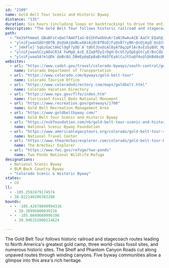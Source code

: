 ```yaml
---
id: "2109"
name: Gold Belt Tour Scenic and Historic Byway
distance: "135"
duration: Six hours (including loops or backtracking) to drive the entire byway
description: "The Gold Belt Tour follows historic railroad and stagecoach routes leading to North America's greatest gold camp, three world-class fossil sites, and numerous historic sites. The Shelf and Phantom Canyon Roads cut along unpaved routes through winding canyons. Five byway communities allow a glimpse into this area's rich heritage."
path:
  - "km}kFhmmaS_GBuBFsCv@aCfAmOfIaG~B{GhFwUbUuKrIaN|RwAvA{B`AaCV_EQah@_AejAaFix@gB{ERcATcH~BaHvCoLhDkHjBaPXcESqFm@{F_AaGsBeG_B_IqAy@Q}D{@kG}BgBO}AR{F|AqSFiAXgF`CyBv@uIlByC~@_CrBeMlOy@t@i@Vq^bKeq@vQaZxDoC?aDm@gOqBsH{BsIsDmDmAk@CyBNi\\nJkF~Bso@~`@gH`GcAd@oAR"
  - "ylniFjwaaS@dr@OfB_@z@aAj@aBLwXAsAj@cBfBsD|Fy@xB?ryBK~@c@jAy@`@i@JsYLqq@@qAH}V`QvWds@hApCvDlGr@bBp@hC|@bEh@dDh@zFhA`P?zCYpA_@t@i@n@cBx@iC@mv@wLcCQiBGoQNcEGaEY[Qa@EcEEaBNiPrCkQnBqU|B}Cf@iDlAo`@bQeNdEqKlCcDrA}BpAsBlBSZyUtTsU~YoA~Bq[fy@cBnCc@b@}HtGm@r@_AxBiBbFo@xAoE~F{CdFaEnI{@lC_@rBSdBErEHlA\\dCt@zD|@rFFrBExE}FhwA?tIh@p}@BdIGnDaAdWKHy@~TFNwGngBYvEU|Ig@~@UPcFXsA?oN}@wDByC`AiA|@gBxB{b@jx@oArAaB`AkCv@yFjAgCt@cN~GkAdA_BhBwQ|Zu@dByA~EwExSeLrXuIrT{Rzi@oAbF]xCQ`DGnc@KxJSlCk@`EiAxFcBxEk[~j@{BvEqBxGgHd^g@xAq@pA{DfFaDxDw@n@oHpEiKnFwGxCgDdA{^nDqJh@wLX{Mx@_HnBo@JsUr@yFJ}AMgF_CiAYaKyBgBEuBJmBMsEsA}J_BoR_JgAu@s@y@oEyFkJqU]i@yCoDyAyAsA}@oASoADgA^k@^c@ZcFbGmD|EyAsBm@KmFpBoB^y@DyCq@gBM}F^}FdAgBI_Bs@_CsCwAsAsFiEyCqDyA_Dg@a@k@ScCFiAJsBf@}CdByA|A_@fA_BnJYrCKd@c@~@uJhGmFx@wFrC_Bp@i@DmEg@oHcBaBaA}CsCo@_@aB_@eBGgEr@}B@uB_AyB{B_@WuGuAsHQyBg@aEJ_CKgFi@}DaCcEaB}@s@yAmCyAcHy@uCq@{FWqAsByEuAsAaFuDuAsDcBqC}DiFgCyBcMsHgEmBaC_Bu@gBSaA[eDgCgm@LyG`AcOl@aSHcOCoLXgi@EmB_@_DsBgF}@aB_Ay@}H_E}CkCqA_B{EcKaD_GeA{Ai@e@cAe@mDYcELkKp@o@?}Ak@}FiDcBq@sAMmLKuEr@gHfBmIdBcADoAEk@EwBm@sGyCsPEoNsA}Fy@aOmCmBw@iBoA{IaKaIuHoC_C}BsCs@eBuByGiA{EIkBOcPDuDj@uOGsCSeAsG{SuFqOiCyIKeAEsACmXOwAs@yAy@{@u@i@wCgA_AMuMQ}AXwBx@uDfCsEbCc@F[EoAs@_A}@i@gAyGcS{AiHi@qB}AuCyDsFcEwD}@cA}QoVu@qBg@mBmBaNe@sAaBgDyDgDuIyG_Bs@iBGeLlAiDDcBKcAYmA_@eBgAm@kAk@iKiBwF}@uBiA_BgKwL}EiG{L}Qu\\_ViOmNeAaBkJoSiAeBuPoTmBuEe@mBI_BHs]Sw@i@_A{@u@sAo@iAMsAEsARo@b@gGlG_Ah@oAViuA{@ch@zEoIf@}J~@mGEmAQiAgAyAyB_Au@}Bk@uA_A]Ks@?{A^oMzIwJrLgHhHaBvAk@^gE`BiBb@cB@yCe@y@s@cC{CcDwCaKiF}ByDWKgA?iAl@iAvAu@hEkGxOaBCsJiFaKsEwAe@ca@uFw@WgRoO}EsBsK{FyCy@mQkCoCGqE`BuElF{A`A_A^sAPcBKoCgBc@mAIeCk@yDoBoEw@q@y@SeBQcGSyGk@wIUyBWy@UoA_A{ImMqKsJyCyBw@iAeKaTuDoGiK{MeB_BiAk@wFYoBaAmSeOuBcBa@}B?E"
  - "_}mkFle}`SqGzGaCtAkCl@gF?yDD`A`t@UtJUv@iAlByAfBqJpF}ArAsEzGyBdC_MpQyClFiCfF_AxAaU~UYh@ElB^lEb@zCVxFAj@MXa@XqCRe@GUQYg@i@qB_@y@_BgCiAmAaCcBwN}GeA}@sA_BwDoC}@_@aJ_BmBBkAXi@X_CtBgFxAu@FqBCiIzAaDz@qBX_CA_E_BcAU_@Ci@PcE`DMTKj@Ij@E\\Op@Or@Ur@Ul@SX_ApAWh@Sh@ELENEXC^AXAx@MxAOx@M`@ILOJQDW?cEa@}A]eAc@]QUSQUGIO]Y]s@e@SSUUSg@Oi@UcAm@qCKm@Kc@Qc@i@cAq@@SEWE_@@e@H]NSBEPGPGb@AFCZAT?f@Ej@IVKR?ZKb@_AxBk@d@uAZuBDyCVgHFuBS{@RuBlAmAjAO^O~@Q~B]l@qBlBuAbAoAhBW~@QlBE`FiAlDYvCi@fDcBzD_CbDs@b@sBJi@NsA`AuA`@mD~EcBtDe@|Ay@fFuAlCw@fC_@~@y@`AkLxK_@r@[xDMp@cCnEcA~@sClAi@d@}CdFKl@C`Aq@pCmCzG_GnIoG~HeIbJu@jBs@`GoAdBmCrCK~Af@nR?`C_DrMkBtJWtCKlD_@rE_BzHCfC|@fGB|AAfCe@vBq@hBy@dBaAxAmAdAy@^iCFgYSaD@"
  - "ylniFjwaaSCcyADoCR}A`FwMp@_AzE_EZa@fDyIrDgH~DcGtJyOpEgGtCyErBsCdG{OnCqJt@eJ^{K?gHm@aH@gARy@dBsD`AmCxAkFVuCE}@a@oEg@sD_A_DyAaEc@aBiAeIBu@lBgQd@_D|B}HZq@rBsCdAy@hAyAXs@|@mElBmMn@uCdBmDlH{LbPwYvFsIxAsCn@mF|E}HlCyDrA_AxBc@hEr@rAMnDq\\}z@qPuDgA{DqBsFmEkBm@aAQsDMaMx@gBd@sI`Di@LsCJsyAqAcBBeAPk[nIePbIqIfIs@Vo@Ye@_AcCyLcA{BeEmGwByBcA[sSU_uAgCmFNgIl@}TfA}h@dBsD^ePnGkHfCsA~@_AdBUpAIlBExC_@|CgA~A{@v@qDrAuALcAGgCq@uBmAcAY}El@cAUiD}AyAg@wGkDwD{CcFaGcBkCeHmMqAcBiDyC{HkE}GaCcAQ}CUiRb@cGAaEg@gJiB_Ba@aBqAmHuBi@mAUkByAaGiAsCwA_AeAWo@D_A|@gAxAe@xACzCK|AOZs@`@eBlEcAV}@?_AjAs@rAo@tEq@|AYZaAX_AEmCo@_ANcD~AwC~@_Br@mH`G[j@Qp@Ax@VnAjBpBPv@HfAe@dBO~Ac@`@cAKoBmBi@[oAr@OrBGpHk@hAa@Fq@Qs@_Ak@{Bw@m@g@CoHMq@l@S|@OjB_AbAm@Jo@SoBeBs@MoBj@Sx@h@tED~Am@Zq@HWXKp@BzAn@xAh@zBHrFClFOjA_AdBy@rCw@zA[Fq@c@i@Q]@oAjB]?u@QuBuAs@q@a@y@LsAEs@WWaAXm@b@uBxBk@lAq@f@[EqAs@uAMYKc@q@Uy@OoBWk@W_@]MmAKmAd@y@JgBSgA@cC`Bw@H}C~@S^Et@DpAIx@o@f@UJs@MeAiAg@GQD_@Xg@v@u@f@o@Fo@Gs@Mo@c@O_@Gy@Fs@d@y@lDqBx@gBD[AeAY}@g@aAu@S_@JsBnDe@VcCLc@RgClB}@Ay@eAKs@EkCBaDl@_FZoAfAsC@eA_@aASW_@MmDw@c@?{B\\o@]Sa@MmAFq@j@eC|BiGRcA?g@YaByAeCSs@[sDYs@c@c@_@AsCr@mAEoA[o@qAWgBa@mAcD}@sBaCkA?e@TqAvAaAXkAMyAk@_Aw@Yg@S{@QkDg@_B{@oAi@oAcAYcCd@y@Mi@Sa@k@YyAP_EoAgCOu@Hq@d@qBDsAESU_@gEiEaDeEUW_AMo@k@Oe@g@uCWk@}AgBIYB_DOsCOyA_@mAm@mAoAmAcDwAs@s@_@sAOqARoFGsAuAeCWs@Kg@?yAKYiAy@{BYk@y@YU_@A_@FYVyArCcBr@_A?QMg@_@eAgBs@Uy@Do@PgDjBoAJi@Ii@Sk@e@Yg@Sk@IeA?uMAm@W{@u@w@o@SiA`@wBpBe@Dw@QaBsBi@sEg@aBm@_AgAw@m@IqACw@LyAj@sAr@eArAyAjC_AjCc@n@y@h@k@FmASkD_DuAsBOaAUeDc@eB_@s@{A_BaAyB_@e@_Ag@c@EsAV[h@s@nCEf@Hj@h@x@^LhBF^J~@`ANdABxBnApFXh@XVN`@HbACn@Un@}BzCcA`AeAR_@XcAnCUNsARy@\\u@rBY`@gBn@URSf@QxDSRs@f@yA?_@N_@`@y@tCiApBEd@BdDM`A_AtBcDdEi@dBcBhISh@iA`Bg@`AkBbA_ALe@QmBaBiA]y@n@qCfEQLYDy@SYYo@eCi@y@_@W_@?wGxBMfAp@vF?n@mAbBi@Ni@Mk@Uc@y@YWe@Qc@A[PMTOpAUXYJq@?kBkAyAYiBLkAj@qBzBuCvFmBnBq@jBAt@Dv@\\lAj@xD?VKNYBw@Yy@EWZSn@CnA^lALv@M`CKj@UL}ByAe@K_@XmA|CoAlEsArA_BhFWbBk@Ry@Wc@Ha@ZqDzFy@P_AKqBdAa@dAOjAo@RsA@c@LuArDSb@m@f@WDc@My@kA]Ma@RUd@QjBiBvFe@l@sAn@yBX}CQi@\\g@n@g@|@Ol@_@d@c@ZeAXc@j@iDdCyAlDSF_BGyBr@WR_E~G}@rBuAlFe@lAc@f@mAl@_ErCYd@y@j@iAa@sA}@a@Aw@^kAtBw@x@sA|@eClGw@bAiA|@e@DgFWo@YSYk@mBOs@Sc@UMcAR_@SK[C_@D]h@yAAs@SYu@QiEV[QSa@?k@l@_B?[Uo@c@[aDS[Sa@e@GQBsB{CkBuAg@e@AcBRm@KUy@HkAX_A?a@iA_CEcHc@kA?qASeCa@u@SE}DdB{@Lq@E[UIw@o@k@u@Mk@J{@x@cAd@u@FiAKm@S_@g@Uq@s@{@}CBUGSYAy@Mg@[_@e@QqALo@Oy@}@iA{Ei@We@GmA`@iBa@SYU_@OqAB[`@qAAg@o@_As@Yo@E[WW_@eBaKaAqEoBkG?yA^yA?kA{@gDIgBo@yE@gCEgASsBUqAk@kAgByAuAa@}BJs@l@a@x@s@fFsBvB_@r@Sx@ErDk@bA{B^o@CiBy@_Aq@sDeAaAfAeAx@u@hAqDtC_@lAo@dAi@DyA_@_BmBm@]o@Gi@@_Bt@g@@q@McCkCiBaAeAkCmAgAcAeCi@Yo@KY?y@\\iDfCwClDsBtBsCt@kBnAaGzEcC|B}@fA}DfGoAvAC`@LDTEnAsA`CqBdAiBbAkArD{CrBw@~A_AbC[v@k@xBg@^c@x@{AtB}BrAa@NFhBdBvAhId@n@Z`BKr@y@rBObBYn@c@d@uA`@sBT_Bt@eEJQPYT_@jANdCOt@Uh@m@Ze@Lw@AeGgCeFLeCXeEDk@Ri@v@m@fEg@r@}A`AmClCqA^wA?mD|@_@@cAOiDcByASgDMwBFkAd@}EfFkAJkDYiAFoCj@}DSwDx@eBCqD{AyBmAaAEaBz@eBd@kBKeAVaAl@w@LcCc@wAEyATwK~FqHxFo@x@Yt@sA`Ho@dBmHxEs@PkA@kDg@iARy@d@cBf@cB[mE_GoAa@gB@mBl@mAHeF]cBm@u@eAu@sA}@yCwBWaAx@O|@h@fFOl@c@j@Yv@EfAN`CYpAy@Zo@?}BUeBz@}@GoB_B_A_@sAKw@Xq@vAc@h@y@Vi@?e@Mc@YiAwAk@Gq@Fe@j@u@zAc@\\u@Jm@]}@eA}@g@}@SqIf@{@Eq@aAk@sBYsCGmDFmGJaCTqABeAUkAi@y@e@Om@L_@`@}CbHu@bAc@Vu@?}BeB{@^i@|@Ob@PvCB~A]~By@|AcCjCu@d@g@Dg@E{ByBe@Mu@?_Ad@q@rB_@f@m@RkBJYPu@nAa@dBQrBOl@_@p@aDzBuDpGIl@RdADx@DzAOrDKfBoA~DWvA}@bNWfF`Gl@wAzRXt@nBbEFd@?`A]lBo@fGr@fGD~CO~AYxAu@fBc@r@wErFm@`A[dAMv@A~AHbAVnA`@z@xD~D~@tAh@|ANxA?`AK`AcCvICzAH`BRx@tArENlBIpAUvAo@hBs@dAqA~@y@\\aBT}DBcJ`AaEXi@?eAKgBm@eS_Ii@GgA?{Af@aCxBeDxA}@v@cDbFiCdFY^u@Rq@Mq@m@_@cAa@sBa@eAsCsCwIuLs@_@oBMo@MgB_Bs@gAy@_@q@@cAx@e@jBJdB|CtFnArEl@l@pB~@p@l@jApBT`ABh@E`As@dCLhDMxAi@v@eCrA_@t@MhADf@l@fBNx@?pAI`@U^o@h@s@H}CBu@We@k@MU_@aBc@k@QKs@Ka@JuBrAy@RmAS_ByAk@Ku@Bq@^u@fAs@l@u@L_AIy@Fy@r@Wx@Av@ThA^v@^tA?jAIl@Ud@_@^qF`EyAb@iAD}G_@u@Qi@YgDeCeA[mA?_Bj@"
  - "ylniFjwaaSA?ml@Dk`@aBcAG_DBmEp@qEpBaBrAkDfEyAlCuJtSu@fAs@l@kBdAs@RgBPgk@Do@Pe@t@YRqIHTtCErEec@@_}DS}WJqHL}B^oAj@iBEc@JaByA_HaH_Bk@sAJaDtAuD|@}IlAiJ|@iFKy@ZuAdA{BjCcARoA?[E_K_DcDyBy@YeADqDrAs@DsCKu@XsGjIyAxAwGfEkA`@uEjAgDlBuBv@kBToF\\sEHkG|AqHjCyBz@oAx@S\\Ur@_@hCgA~A{@p@}DlAy@As@OsB|@k@LgCSeA?cBl@o@Ji@?qB_@wAKwCb@}DnAU^m@dBe@`@[Ha@Ei@S_BkBi@W{@?oDvB}D`DeBjAoAZs@^_@d@_@rAo@dAc@^oAX{AJuB_@{@y@}AmCmDwEcCiAqLqBiCgAsA}@yAa@}BKiBFiShDqJlAwA^UNo@hAq@tD_@dD]d@_NQ_Ra@}AXiD|A_APwCRaHIu@BSDe@v@yBbHc@x@cFjGuAlAeIjDi@Zi@j@_@~@K`AMlMGr@Q\\UHi@HsVEyTQ{NP_JtTuAtC}@z@_Bt@mBTuBYqGsCwGiD}RqO_B]}@IsE?gHUo@O_@a@}@yD_@g@_Aq@Es@FyDCSg@_@aF_A_Aa@{@cAc@Y_@G}GS_Ks@yEkBsAQ}DmAaFeAu@GyAJaATe@\\iBnB{BnAcD`AyOnJwBdAoFfBgB~@k@P}BmAq@k@mEgFcIuFcF_CuNmEi@_@Oc@B[Fe@h@kA^[rBeAZk@Am@[y@Ds@O_AN_BOM}@So@]cAAu@QcDqAiAsAiAs@}@_BoB_Bo@oA_@_@eAKu@q@_EsAsAB{@f@]l@i@Vo@Qs@m@_A]i@AiAl@q@j@[z@a@n@}@n@e@JwAvAiAx@cFxAiAEk@YcASmBiBi@Ma@k@_@mBy@aA]?YZEVDfDA^O^]f@cDpCiAzAO\\OlBOt@GpAQl@YDy@_@I_@RyBXeACuBFy@d@mBt@qAHgA?Q_@e@IUA]`@sAM{@B]VyB~@iEt@_BDe@q@[Mq@UIsCbAwBQoAx@yBM_Bs@}@m@O?i@`@i@Ry@AeAWOGi@eAm@e@_@s@?YKy@s@q@_AMs@gAi@kAKg@PoAASaAIeFImC[[Dk@h@{CR}@^U\\M~@a@r@m@j@_Af@i@RoAAsARmA?k@^y@dAiCKcA`B}CvDoAXiAFc@d@wC`@k@d@O|@IzBYrA_A~Ao@xBy@fAEv@Yh@mAn@_CD_@QmBw@oBe@iAg@YQkC|@qAFcDUgB@eB[c@?sEtAy@r@S\\BlACr@[vAiBlCm@bBBdBJxA~@pEGnAWPo@FcFm@eBs@iAgAgA_B}CqDaAa@mBLwBSe@@yAVeAm@{AE_ASyA?s@^yC~CiAhHo@~As@rAaAjAuAtAe@PiBy@_@_@I]y@sA_@mAmAmBu@qBqAuEqCgG_AuCgBkB[e@i@oC}@qAoCsAs@GyABi@PwAGw@e@y@sAcBq@}@?kAlAgAh@y@F{@E_Ak@s@m@i@eAOaAYg@Kw@QsB{@mCyAmAyBWMQyBuGa@e@S_@?YJu@a@y@g@WeAQ}@Pm@[Ge@CmBKe@iBmD}DQwBrAi@d@e@p@cA?i@R_A`@k@j@g@r@q@d@aA@u@g@i@w@w@sB{@oAOE_AJ_At@YGOJO^Bz@]Vg@FuAs@e@g@Im@?WPm@jBeCDy@Om@mB_@eBq@mAX[Ea@SuBSmBCuBYcAgAeB{E}A{CgAiA_@Ak@Fy@h@CZQ?iCkBgAGyAsAeB?kCf@eArAaCYW_@DeBEaAw@eAcEoClD_GRyCGk@yAyAmAUqAlBmAlAoBuAYq@?_Bw@_GQS{AMUK_@yB{BaDuBe@uDMUM}AkCu@GqDr@kAs@aImHmF_@Cs@Xw@hBUJq@\\ErDdAN]?UaE_E_DwBCUVqA_AuFsAq@kDuEaBeAs@p@YKIYUkEsDoFcAsDkKoL}@yAuCsI}A_AiAa@}B]yDAcEmCgHs@qCeBy@cAu@gBk@y@Qs@KoB[}@c@s@i@_@iBe@_As@cBQ}@o@eBW{EkByAS_AGuA_@qGLs@YkCPaCK}CRyAm@W?aARmCs@yADkHjAiE`AaBfAqASYDqFrEoFd@gDCy@ViAf@e@D}Aa@oB@qAMmAk@aCe@cDRo@[]_@sAqCu@MaB?]U"
websites:
  - url: "https://www.codot.gov/travel/colorado-byways/south-central/gold-belt"
    name: Colorado Department of Transportation
  - url: "https://www.colorado.com/byways/gold-belt-tour"
    name: Colorado Tourism Office
  - url: "https://www.coloradodirectory.com/maps/goldbelt.html"
    name: Colorado Vacation Directory
  - url: "https://www.nps.gov/flfo/index.htm"
    name: Florissant Fossil Beds National Monument
  - url: "https://www.recreation.gov/gateways/1700"
    name: Gold Belt Recreation Management Area
  - url: "https://www.goldbeltbyway.com/"
    name: Gold Belt Tour Scenic and Historic Byway
  - url: "https://nsbfoundation.com/nb/gold-belt-tour-scenic-and-historic-byway/"
    name: National Scenic Byway Foundation
  - url: "https://www.americanlegacytours.org/colorado/gold-belt-tour-road-trip/"
    name: National Travel Center
  - url: "https://www.thearmchairexplorer.com/colorado/gold-belt-tour-back-country-byway.php"
    name: The Armchair Explorer
  - url: "https://www.fws.gov/refuge/two-ponds"
    name: Two Ponds National Wildlife Refuge
designations:
  - National Scenic Byway
  - BLM Back Country Byway
  - "Colorado Scenic & Historic Byway"
states:
  - CO
ll:
  - -105.2592479174574
  - 38.822146206382286
bounds:
  - - -105.42678099994316
    - 38.38995000039216
  - - -105.0849689996196
    - 38.946152000214624

---
```


The Gold Belt Tour follows historic railroad and stagecoach routes leading to North America's greatest gold camp, three world-class fossil sites, and numerous historic sites. The Shelf and Phantom Canyon Roads cut along unpaved routes through winding canyons. Five byway communities allow a glimpse into this area's rich heritage.

